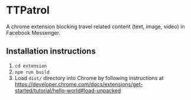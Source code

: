 # TTPatrol

A chrome extension blocking travel related content (text, image, video) in Facebook Messenger.

##  Installation instructions

1. `cd extension`
2. `npm run build`
3. Load `dist/` directory into Chrome by following instructions at https://developer.chrome.com/docs/extensions/get-started/tutorial/hello-world#load-unpacked






